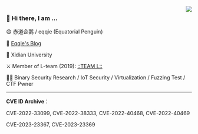 <img align="right" src="https://github-readme-stats.vercel.app/api?username=victoryang00&show_icons=true&icon_color=0366d6&bg_color=ffffff&hide_title=true" />

### 👋 Hi there, I am ...

😄 赤道企鹅 / eqqie (Equatorial Penguin)

📕 [Eqqie's Blog](https://eqqie.cn/)

🏫 Xidian University

⚔️ Member of L-team (2019): [::TEAM L::](https://l.xdsec.org/about.html)

🧑‍💻 Binary Security Research / IoT Security / Virtualization / Fuzzing Test / CTF Pwner

------

**CVE ID Archive**：

CVE-2022-33099, CVE-2022-38333, CVE-2022-40468, CVE-2022-40469

CVE-2023-23367, CVE-2023-23369
